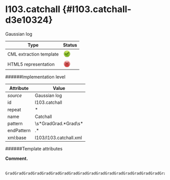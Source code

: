 # l103.catchall {#l103.catchall-d3e10324}

Gaussian log

| Type                                                                                                                                                | Status                                                                                                                                              |
|----|----|
| CML extraction template                                                                                                                             | ![](/imgs/Total.png)                                                                                                                                |
| HTML5 representation                                                                                                                                | ![](/imgs/None.png)                                                                                                                                 |

######Implementation level

| Attribute                                                                                                                                           | Value                                                                                                                                               |
|----|----|
| *source*                                                                                                                                            | Gaussian log                                                                                                                                        |
| id                                                                                                                                                  | l103.catchall                                                                                                                                       |
| repeat                                                                                                                                              | \*                                                                                                                                                  |
| name                                                                                                                                                | Catchall                                                                                                                                            |
| pattern                                                                                                                                             | \\s\*GradGrad.\*Grad\\s\*                                                                                                                           |
| endPattern                                                                                                                                          | .\*                                                                                                                                                 |
| xml:base                                                                                                                                            | l103/l103.catchall.xml                                                                                                                              |

######Template attributes

**Comment.**

     GradGradGradGradGradGradGradGradGradGradGradGradGradGradGradGradGradGrad 
      
